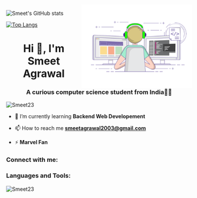 <img align="right" alt="GIF" src="https://raw.githubusercontent.com/devSouvik/devSouvik/master/gif3.gif" width="300"/>

![Smeet's GitHub stats](https://github-readme-stats.vercel.app/api?username=Smeet23&hide=issues,stars&show_icons=true&rank_icon=github&theme=codeSTACKr)


[//]: <> (  &hide=stars,commits,prs,issues,contribs  )

[//]: <> (  GitHub Readme Stats comes with several built-in themes e.g. dark, radical, merko, gruvbox, tokyonight, onedark, cobalt, synthwave, highcontrast, dracula )

[![Top Langs](https://github-readme-stats.vercel.app/api/top-langs/?username=Smeet23&layout=compact)](https://github.com/anuraghazra/github-readme-stats)


<h1 align="center">Hi 👋, I'm Smeet Agrawal</h1>
<h3 align="center">A curious computer science student from India👨‍💻</h3>

<p align="left"> <img src="https://komarev.com/ghpvc/?username=Smeet23&label=Profile%20views&color=0e75b6&style=flat" alt="Smeet23" /> </p>



- 🌱 I’m currently learning **Backend Web Developement**

- 📫 How to reach me **smeetagrawal2003@gmail.com**

- ⚡ **Marvel Fan**

<h3 align="left">Connect with me:</h3>
<p align="left">
<!-- <a href="https://www.codechef.com/users/priyesh" target="blank"><img align="center" src="https://cdn.jsdelivr.net/npm/simple-icons@3.1.0/icons/codechef.svg" alt="priyesh" height="30" width="40" /></a>
<a href="https://codeforces.com/profile/-priyesh-" target="blank"><img align="center" src="https://raw.githubusercontent.com/rahuldkjain/github-profile-readme-generator/master/src/images/icons/Social/codeforces.svg" alt="-priyesh-" height="30" width="40" /></a>
<a href="https://www.leetcode.com/priyesh_tandel" target="blank"><img align="center" src="https://raw.githubusercontent.com/rahuldkjain/github-profile-readme-generator/master/src/images/icons/Social/leet-code.svg" alt="priyesh_tandel" height="30" width="40" /></a>
</p> -->

<h3 align="left">Languages and Tools:</h3>
<!-- <p align="left"> <a href="https://www.cprogramming.com/" target="_blank" rel="noreferrer"> <img src="https://raw.githubusercontent.com/devicons/devicon/master/icons/c/c-original.svg" alt="c" width="40" height="40"/> </a> <a href="https://www.w3schools.com/cpp/" target="_blank" rel="noreferrer"> <img src="https://raw.githubusercontent.com/devicons/devicon/master/icons/cplusplus/cplusplus-original.svg" alt="cplusplus" width="40" height="40"/> </a> <a href="https://git-scm.com/" target="_blank" rel="noreferrer"> <img src="https://www.vectorlogo.zone/logos/git-scm/git-scm-icon.svg" alt="git" width="40" height="40"/> </a> <a href="https://developer.mozilla.org/en-US/docs/Web/JavaScript" target="_blank" rel="noreferrer"> <img src="https://raw.githubusercontent.com/devicons/devicon/master/icons/javascript/javascript-original.svg" alt="javascript" width="40" height="40"/> </a> <a href="https://www.linux.org/" target="_blank" rel="noreferrer"> <img src="https://raw.githubusercontent.com/devicons/devicon/master/icons/linux/linux-original.svg" alt="linux" width="40" height="40"/> </a> <a href="https://www.mathworks.com/" target="_blank" rel="noreferrer"> <img src="https://upload.wikimedia.org/wikipedia/commons/2/21/Matlab_Logo.png" alt="matlab" width="40" height="40"/> </a> <a href="https://www.mongodb.com/" target="_blank" rel="noreferrer"> <img src="https://raw.githubusercontent.com/devicons/devicon/master/icons/mongodb/mongodb-original-wordmark.svg" alt="mongodb" width="40" height="40"/> </a> <a href="https://nodejs.org" target="_blank" rel="noreferrer"> <img src="https://raw.githubusercontent.com/devicons/devicon/master/icons/nodejs/nodejs-original-wordmark.svg" alt="nodejs" width="40" height="40"/> </a> <a href="https://www.postgresql.org" target="_blank" rel="noreferrer"> <img src="https://raw.githubusercontent.com/devicons/devicon/master/icons/postgresql/postgresql-original-wordmark.svg" alt="postgresql" width="40" height="40"/> </a> <a href="https://postman.com" target="_blank" rel="noreferrer"> <img src="https://www.vectorlogo.zone/logos/getpostman/getpostman-icon.svg" alt="postman" width="40" height="40"/> </a> <a href="https://www.python.org" target="_blank" rel="noreferrer"> <img src="https://raw.githubusercontent.com/devicons/devicon/master/icons/python/python-original.svg" alt="python" width="40" height="40"/> </a> </p> -->


<p><img align="center" src="https://github-readme-streak-stats.herokuapp.com/?user=Smeet23&" alt="Smeet23" /></p>

[//]: <> (just for checking)
